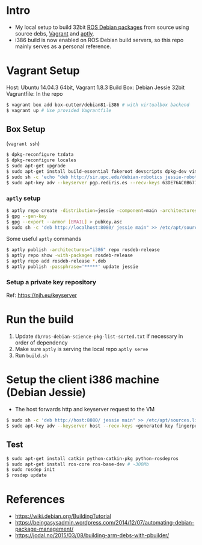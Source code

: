 # Intro

- My local setup to build 32bit [ROS Debian packages](https://wiki.debian.org/DebianScience/Robotics/ROS/Packages) from source using source debs, [Vagrant](https://www.vagrantup.com/) and [aptly](http://www.aptly.info/).
- i386 build is now enabled on ROS Debian build servers, so this repo mainly serves as a personal reference.

# Vagrant Setup

Host: Ubuntu 14.04.3 64bit, Vagrant 1.8.3
Build Box: Debian Jessie 32bit
Vagrantfile: In the repo

```bash
$ vagrant box add box-cutter/debian81-i386 # with virtualbox backend
$ vagrant up # Use provided Vagrantfile
```

## Box Setup

(`vagrant ssh`)

```bash
$ dpkg-reconfigure tzdata
$ dpkg-reconfigure locales
$ sudo apt-get upgrade
$ sudo apt-get install build-essential fakeroot devscripts dpkg-dev vim tmux htop rng-tools aptly
$ sudo sh -c 'echo "deb http://sir.upc.edu/debian-robotics jessie-robotics main" > /etc/apt/sources.list.d/debian-robotics.list'
$ sudo apt-key adv --keyserver pgp.rediris.es --recv-keys 63DE76AC0B6779BF
```

### `aptly` setup

```bash
$ aptly repo create -distribution=jessie -component=main -architectures=i386 rosdeb-release
$ gpg --gen-key
$ gpg --export --armor [EMAIL] > pubkey.asc
$ sudo sh -c 'deb http://localhost:8080/ jessie main" >> /etc/apt/sources.list.d/debian-robotics.list'
```

Some useful `aptly` commands

```bash
$ aptly publish -architectures="i386" repo rosdeb-release
$ aptly repo show -with-packages rosdeb-release
$ aptly repo add rosdeb-release *.deb
$ aptly publish -passphrase='*****' update jessie
```

### Setup a private key repository

Ref: https://njh.eu/keyserver

# Run the build

1. Update `db/ros-debian-science-pkg-list-sorted.txt` if necessary in order of dependency 
2. Make sure `aptly` is serving the local repo `aptly serve`
3. Run `build.sh`

# Setup the client i386 machine (Debian Jessie)

- The host forwards http and keyserver request to the VM

```bash
$ sudo sh -c 'deb http://host:8080/ jessie main" >> /etc/apt/sources.list.d/debian-robotics.list'
$ sudo apt-key adv --keyserver host --recv-keys <generated key fingerprint>
```

## Test

```bash
$ sudo apt-get install catkin python-catkin-pkg python-rosdepros
$ sudo apt-get install ros-core ros-base-dev # ~300Mb
$ sudo rosdep init
$ rosdep update
```

# References

- https://wiki.debian.org/BuildingTutorial
- https://beingasysadmin.wordpress.com/2014/12/07/automating-debian-package-management/
- https://jodal.no/2015/03/08/building-arm-debs-with-pbuilder/
